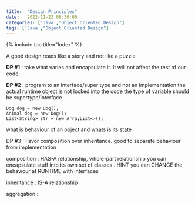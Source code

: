 ```yaml
---
title:  "Design Principles"
date:   2022-11-22 08:30:00
categories: ['Java',"Object Oriented Design"]
tags: ['Java',"Object Oriented Design"]
---
```


{% include toc title="Index" %}

A good design reads like a story and not like a puzzle

**DP #1** : take what varies and encapsulate it. It will not affect the rest of our code.

**DP #2** : program to an interface/super type and not an implementation
the actual runtime object is not locked into the code
the type of variable should be supertype/interface

    Dog dog = new Dog();
    Animal dog = new Dog();
    List<String> str = new ArrayList<>();

what is behaviour of an object and whats is its state

DP #3 : Favor composition over inheritance. good to separate behaviour from implementation

composition : HAS-A relationship, whole-part relationship
you can encapsulate stuff into its own set of classes . HINT
you can CHANGE the behaviour at RUNTIME with interfaces

inheritance : IS-A relationship

aggregation : 

